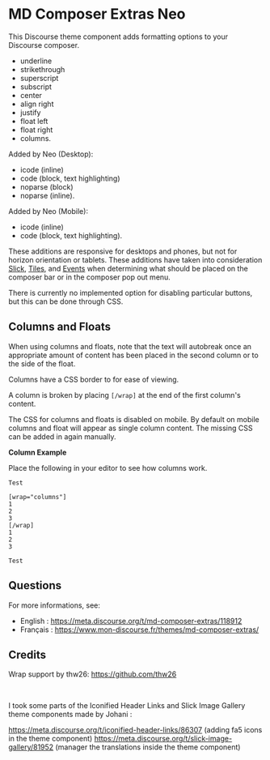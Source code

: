 # MD Composer Extras Neo

This Discourse theme component adds formatting options to your Discourse composer.

- underline
- strikethrough
- superscript
- subscript
- center
- align right
- justify
- float left
- float right
- columns.

Added by Neo (Desktop):

- icode (inline)
- code (block, text highlighting)
- noparse (block)
- noparse (inline).

Added by Neo (Mobile):

- icode (inline)
- code (block, text highlighting).

These additions are responsive for desktops and phones, but not for horizon orientation or tablets. These additions have taken into consideration [Slick](https://github.com/discourse/Discourse-Slick-image-gallery), [Tiles](https://github.com/discourse/Discourse-Tiles-image-gallery), and [Events](https://github.com/angusmcleod/discourse-events) when determining what should be placed on the composer bar or in the composer pop out menu.

There is currently no implemented option for disabling particular buttons, but this can be done through CSS.

## Columns and Floats

When using columns and floats, note that the text will autobreak once an appropriate amount of content has been placed in the second column or to the side of the float.

Columns have a CSS border to for ease of viewing.

A column is broken by placing `[/wrap]` at the end of the first column's content.

The CSS for columns and floats is disabled on mobile. By default on mobile columns and float will appear as single column content. The missing CSS can be added in again manually.

**Column Example**

Place the following in your editor to see how columns work.

```
Test

[wrap="columns"]
1
2
3
[/wrap]
1
2
3

Test
```

## Questions

For more informations, see:

- English : https://meta.discourse.org/t/md-composer-extras/118912
- Français : https://www.mon-discourse.fr/themes/md-composer-extras/

## Credits

Wrap support by thw26: https://github.com/thw26

<br>

I took some parts of the Iconified Header Links and Slick Image Gallery theme components made by Johani :

https://meta.discourse.org/t/iconified-header-links/86307 (adding fa5 icons in the theme component)
https://meta.discourse.org/t/slick-image-gallery/81952 (manager the translations inside the theme component)
